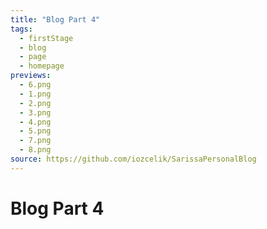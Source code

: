 ```yaml
---
title: "Blog Part 4"
tags:
  - firstStage
  - blog
  - page
  - homepage
previews:
  - 6.png
  - 1.png
  - 2.png
  - 3.png
  - 4.png
  - 5.png
  - 7.png
  - 8.png
source: https://github.com/iozcelik/SarissaPersonalBlog
---
```


# Blog Part 4

